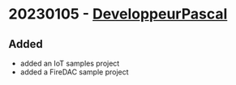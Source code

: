 # 20230105 - [DeveloppeurPascal](https://github.com/DeveloppeurPascal)

## Added

* added an IoT samples project
* added a FireDAC sample project
